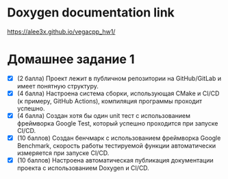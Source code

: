 # Doxygen documentation link

https://alee3x.github.io/vegacpp_hw1/


# Домашнее задание 1
- [x] (2 балла) Проект лежит в публичном репозитории на GitHub/GitLab и имеет понятную структуру.
- [x] (4 балла) Настроена система сборки, использующая CMake и CI/CD (к примеру, GitHub Actions), компиляция программы проходит успешно.
- [x] (4 балла) Создан хотя бы один unit тест с использованием фреймворка Google Test, который успешно проходится при запуске CI/CD.
- [x] (10 баллов) Создан бенчмарк с использованием фреймворка Google Benchmark, скорость работы тестируемой функции автоматически измеряется при запуске CI/CD.
- [x] (10 баллов) Настроена автоматическая публикация документации проекта с использованием Doxygen и CI/CD.
